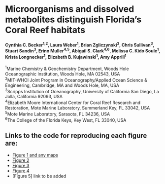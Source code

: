 # Microorganisms and dissolved metabolites distinguish Florida’s Coral Reef habitats

#### Cynthia C. Becker<sup>1,2</sup>, Laura Weber<sup>1</sup>, Brian Zgliczynski<sup>3</sup>, Chris Sullivan<sup>3</sup>, Stuart Sandin<sup>3</sup>, Erinn Muller<sup>4,5</sup>, Abigail S. Clark<sup>4,6</sup>, Melissa C. Kido Soule<sup>1</sup>, Krista Longnecker<sup>1</sup>, Elizabeth B. Kujawinski<sup>1</sup>, Amy Apprill<sup>1</sup>

<sup>1</sup>Marine Chemistry & Geochemistry Department, Woods Hole Oceanographic Institution, Woods Hole, MA 02543, USA     
<sup>2</sup>MIT-WHOI Joint Program in Oceanography/Applied Ocean Science & Engineering, Cambridge, MA and Woods Hole, MA, USA    
<sup>3</sup>Scripps Institution of Oceanography, University of California San Diego, La Jolla, California 92093, USA    
<sup>4</sup>Elizabeth Moore International Center for Coral Reef Research and Restoration, Mote Marine Laboratory, Summerland Key, FL 33042, USA    
<sup>5</sup>Mote Marine Laboratory, Sarasota, FL 34236, USA    
<sup>6</sup>The College of the Florida Keys, Key West, FL 33040, USA    

## Links to the code for reproducing each figure are:
- [Figure 1 and any maps](https://github.com/CynthiaBecker/FL-reef-omics/blob/main/Code_Maps_Figure_1.md#setup)
- [Figure 2](https://github.com/CynthiaBecker/FL-reef-omics/blob/main/Code_Figure_2.md#setup)
- [Figure 3](https://github.com/CynthiaBecker/FL-reef-omics/blob/main/Code_Figure_3.md#setup)
- [Figure 4](https://github.com/CynthiaBecker/FL-reef-omics/blob/main/Code_Figure_4.md#setup)
- [Figure 5] link to be added
